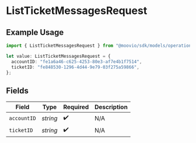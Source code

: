 # ListTicketMessagesRequest

## Example Usage

```typescript
import { ListTicketMessagesRequest } from "@moovio/sdk/models/operations";

let value: ListTicketMessagesRequest = {
  accountID: "fe1a6a46-c625-4253-80e3-af7e4b1f7514",
  ticketID: "fe848530-1296-4d44-9e79-03f275a59866",
};
```

## Fields

| Field              | Type               | Required           | Description        |
| ------------------ | ------------------ | ------------------ | ------------------ |
| `accountID`        | *string*           | :heavy_check_mark: | N/A                |
| `ticketID`         | *string*           | :heavy_check_mark: | N/A                |